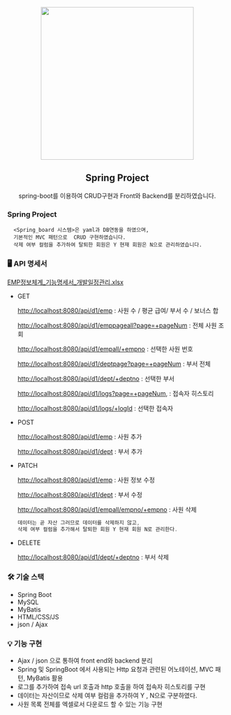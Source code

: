 <p align="center">
  <img src="https://user-images.githubusercontent.com/110442250/197373477-a93d6315-a4f3-482f-ad7d-6a48af09a214.jpg" height="350">
  <h2 align="center">Spring Project</h2>
  <p align="center">spring-boot를 이용하여 CRUD구현과 Front와 Backend를 분리하였습니다.<p>


  </p>
</p>

### Spring Project
  
      <Spring_board 시스템>은 yaml과 DB연동을 하였으며,
      기본적인 MVC 패턴으로  CRUD 구현하였습니다.
      삭제 여부 컬럼을 추가하여 탈퇴한 회원은 Y 현재 회원은 N으로 관리하였습니다.

### 🖥 API 명세서

[EMP정보체계_기능명세서_개발일정관리.xlsx](https://s3-us-west-2.amazonaws.com/secure.notion-static.com/e353af16-8e48-4020-99ea-7f3003637054/EMP%EC%A0%95%EB%B3%B4%EC%B2%B4%EA%B3%84_%EA%B8%B0%EB%8A%A5%EB%AA%85%EC%84%B8%EC%84%9C_%EA%B0%9C%EB%B0%9C%EC%9D%BC%EC%A0%95%EA%B4%80%EB%A6%AC.xlsx)

- GET
    
    [http://localhost:8080/api/d1/emp](http://localhost:8080/api/d1/emp) : 사원 수 / 평균 급여/ 부서 수 / 보너스 합
    
    [http://localhost:8080/api/d1/emppageall?page=+pageNum](http://localhost:8080/api/d1/emppageall?page=%27+pageNum) : 전체 사원 조회 
    
    [http://localhost:8080/api/d1/empall/+empno](http://localhost:8080/api/d1/empall/'+empno) : 선택한 사원 번호
    
    [http://localhost:8080/api/d1/deptpage?page=+pageNum](http://localhost:8080/api/d1/deptpage?page=%27+pageNum) : 부서 전체
    
    [http://localhost:8080/api/d1/dept/+deptno](http://localhost:8080/api/d1/dept/'+deptno) : 선택한 부서
    
    [http://localhost:8080/api/d1/logs?page=+pageNum](http://localhost:8080/api/d1/logs?page=%27+pageNum), : 접속자 히스토리
    
    [http://localhost:8080/api/d1/logs/+logId](http://localhost:8080/api/d1/logs/'+logId) : 선택한 접속자
    
- POST
    
    [http://localhost:8080/api/d1/emp](http://localhost:8080/api/d1/emp) : 사원 추가
    
    [http://localhost:8080/api/d1/dept](http://localhost:8080/api/d1/dept) : 부서 추가
    
- PATCH
    
    [http://localhost:8080/api/d1/emp](http://localhost:8080/api/d1/emp) : 사원 정보 수정
    
    [http://localhost:8080/api/d1/dept](http://localhost:8080/api/d1/dept) : 부서 수정
    
    [http://localhost:8080/api/d1/empall/empno/+empno](http://localhost:8080/api/d1/empall/empno/'+empno) : 사원 삭제 
    
    ```jsx
    데이터는 곧 자산 그러므로 데이터를 삭제하지 않고,
    삭제 여부 컬럼을 추가해서 탈퇴한 회원 Y 현재 회원 N로 관리한다.
    ```
    
- DELETE
    
    [http://localhost:8080/api/d1/dept/+deptno](http://localhost:8080/api/d1/dept/'+deptno) : 부서 삭제
  
### 🛠 기술 스택

  - Spring Boot
  - MySQL
  - MyBatis
  - HTML/CSS/JS
  - json / Ajax


### 💡 기능 구현

  - Ajax / json 으로 통하여 front end와 backend 분리
  - Spring 및 SpringBoot 에서 사용되는 Http 요청과 관련된 어노테이션, MVC 패턴, MyBatis 활용
  - 로그를 추가하여 접속 url 호출과 http 호출을 하여 접속자 히스토리를 구현
  - 데이터는 자산이므로 삭제 여부 컬럼을 추가하여 Y , N으로 구분하였다.
  - 사원 목록 전체를 엑셀로서 다운로드 할 수 있는 기능 구현

